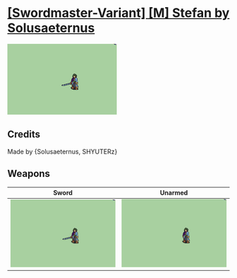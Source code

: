 # [\[Swordmaster-Variant\] \[M\] Stefan by Solusaeternus](./)
 

<img src="./1.%20Sword/Sword_000.png" alt="[Swordmaster-Variant] [M] Stefan by Solusaeternus standing" />

## Credits

Made by {Solusaeternus, SHYUTERz}

## Weapons
 

|Sword |Unarmed |
|  :---: | :---: |
| <img alt="Sword animation" src="./1.%20Sword/Sword.gif" /> | <img alt="Unarmed animation" src="./8.%20Unarmed/Unarmed.gif" /> |
